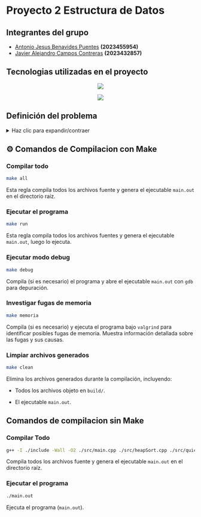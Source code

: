# Proyecto 2 Estructura de Datos
## Integrantes del grupo
- [Antonio Jesus Benavides Puentes](https://github.com/AntoCreed777) **(2023455954)**
- [Javier Alejandro Campos Contreras](https://github.com/huebitoo) **(2023432857)**

## Tecnologias utilizadas en el proyecto
<p align="center">
  <a href="https://skillicons.dev">
    <img src="https://skillicons.dev/icons?i=git,github,vscode,neovim&perline=5" />
  </a>
</p>
<p align="center">
  <a href="https://skillicons.dev">
    <img src="https://skillicons.dev/icons?i=cpp,bash&perline=5" />
  </a>
</p>

## Definición del problema

<details>
  <summary>Haz clic para expandir/contraer</summary>

  En este nuevo entregable vamos a buscar el mejor algoritmo de ordenamiento que puedan implementar o encontrar (de ahí el death-match). 
  
  Existen muchos algoritmos de ordenamiento y cada uno puede ser implementado de diversas maneras, incluso combinando varios algoritmos en uno. Es por ello que encontrar la mejor implementación no es una tarea trivial. 
  
  El objetivo de este entregable es que sean capaces de comparar experimentalmente diversas implementaciones y decidir, en base a evidencia recolectada en sus experimentos, cuál es la mejor solución.
  
  Adicionalmente, esta primera tarea permitirá a los estudiantes familiarizarse con herramientas de profiling y con la creación de códigos que les permitan medir tiempos de ejecución.

  En la comparación, como mínimo, deben considerar los siguientes algoritmos 

- Insertion sort
- Merge sort
- Quick sort
- Heap sort
- Función de sorting implementada en la biblioteca estándar de C++
- Otro algoritmo de ordenamiento que encuentren. Puede ser una fusión de los anteriores.


### Formato de Entrada
Todos los algoritmos implementados deben ordenar números enteros de 32 bits. Sobre los arreglos a ordenar, estos deberán ser leídos desde un archivo de entrada que tenga los valores serializados (es decir, que tenga guardados los 32 bits de cada número). En los experimentos deben probar con distintos tipos de arreglos, entre ellos:

- Arreglos completamente desordenados
- Arreglos ordenados de manera ascendente 
- Arreglos ordenados de manera descendente 
- Otros posibles casos que se les ocurran (ej. arreglos parcialmente ordenados)

### Salida Esperada

Para este entregable decidimos que la salida va a ser un archivo `json` que se encuentra en `/test/json` donde se almacenan todos los testeas.

</details>

## ⚙ **Comandos de Compilacion con Make**
### Compilar todo 
```bash
make all
```
Esta regla compila todos los archivos fuente y genera el ejecutable ``main.out`` en el directorio raíz.

### Ejecutar el programa
```bash
make run
```
Esta regla compila todos los archivos fuentes y genera el ejecutable ``main.out``, luego lo ejecuta.

### Ejecutar modo debug
```bash
make debug
```
Compila (si es necesario) el programa y abre el ejecutable ``main.out`` con ``gdb`` para depuración.

### Investigar fugas de memoria
```bash
make memoria
```
Compila (si es necesario) y ejecuta el programa bajo ``valgrind`` para identificar posibles fugas de memoria. Muestra información detallada sobre las fugas y sus causas.

### Limpiar archivos generados
```bash
make clean
```
Elimina los archivos generados durante la compilación, incluyendo:

  - Todos los archivos objeto en ``build/``.

  - El ejecutable ``main.out``.

## Comandos de compilacion sin Make

### Compilar Todo
```bash
g++ -I ./include -Wall -O2 ./src/main.cpp ./src/heapSort.cpp ./src/quickSort.cpp ./src/mergeSort.cpp ./src/insertionSort.cpp ./src/timSort.cpp -o main.out // revisar
```
Compila todos los archivos fuente y genera el ejecutable ``main.out`` en el directorio raíz.

### Ejecutar el programa
```bash
./main.out
```
Ejecuta el programa (``main.out``).

